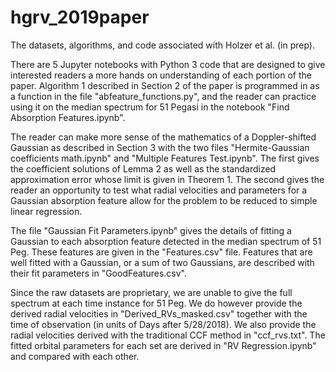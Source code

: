 # hgrv_2019paper
The datasets, algorithms, and code associated with Holzer et al. (in prep).

There are 5 Jupyter notebooks with Python 3 code that are designed to give interested readers a more hands on understanding of each portion of the paper. Algorithm 1 described in Section 2 of the paper is programmed in as a function in the file "abfeature_functions.py", and the reader can practice using it on the median spectrum for 51 Pegasi in the notebook "Find Absorption Features.ipynb".

The reader can make more sense of the mathematics of a Doppler-shifted Gaussian as described in Section 3 with the two files "Hermite-Gaussian coefficients math.ipynb" and "Multiple Features Test.ipynb". The first gives the coefficient solutions of Lemma 2 as well as the standardized approximation error whose limit is given in Theorem 1. The second gives the reader an opportunity to test what radial velocities and parameters for a Gaussian absorption feature allow for the problem to be reduced to simple linear regression.

The file "Gaussian Fit Parameters.ipynb" gives the details of fitting a Gaussian to each absorption feature detected in the median spectrum of 51 Peg. These features are given in the "Features.csv" file. Features that are well fitted with a Gaussian, or a sum of two Gaussians, are described with their fit parameters in "GoodFeatures.csv".

Since the raw datasets are proprietary, we are unable to give the full spectrum at each time instance for 51 Peg. We do however provide the derived radial velocities in "Derived_RVs_masked.csv" together with the time of observation (in units of Days after 5/28/2018). We also provide the radial velocities derived with the traditional CCF method in "ccf_rvs.txt". The fitted orbital parameters for each set are derived in "RV Regression.ipynb" and compared with each other.
